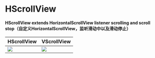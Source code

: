 # HScrollView
#### HScrollView extends HorizontalScrollView listener scrolling and scroll stop（自定义HorizontalScrollView，监听滑动中以及滑动停止）
| HScrollView  | VScrollView |
| ------------- | ------------- |
| ![](http://ww1.sinaimg.cn/large/a2e0153egy1fo4o6sbh6fg20a00hsnpe.gif) | ![](http://ww1.sinaimg.cn/large/a2e0153egy1fo4syj5kgvg20a00hskjl.gif) |
 
